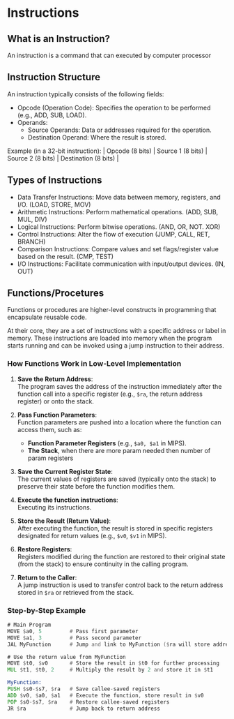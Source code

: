 # Instructions

## What is an Instruction?

An instruction is a command that can executed by computer processor

## Instruction Structure

An instruction typically consists of the following fields:
- Opcode (Operation Code): Specifies the operation to be performed (e.g., ADD, SUB, LOAD).
- Operands: 
  - Source Operands: Data or addresses required for the operation.
  - Destination Operand: Where the result is stored.

Example (in a 32-bit instruction):
| Opcode (8 bits) | Source 1 (8 bits) | Source 2 (8 bits) | Destination (8 bits) |

## Types of Instructions

- Data Transfer Instructions: Move data between memory, registers, and I/O. (LOAD, STORE, MOV)
- Arithmetic Instructions: Perform mathematical operations. (ADD, SUB, MUL, DIV)
- Logical Instructions: Perform bitwise operations. (AND, OR, NOT. XOR)
- Control Instructions: Alter the flow of execution (JUMP, CALL, RET, BRANCH)
- Comparison Instructions: Compare values and set flags/register value based on the result. (CMP, TEST)
- I/O Instructions: Facilitate communication with input/output devices. (IN, OUT)

## Functions/Procetures

Functions or procedures are higher-level constructs in programming that encapsulate reusable code.

At their core, they are a set of instructions with a specific address or label in memory.
These instructions are loaded into memory when the program starts running and can be invoked using a jump instruction to their address.

### **How Functions Work in Low-Level Implementation**

1. **Save the Return Address**:  
   The program saves the address of the instruction immediately after the function call into a specific register (e.g., `$ra`, the return address register) or onto the stack.

2. **Pass Function Parameters**:  
   Function parameters are pushed into a location where the function can access them, such as:  
   - **Function Parameter Registers** (e.g., `$a0, $a1` in MIPS).  
   - **The Stack**, when there are more param needed then number of param registers

3. **Save the Current Register State**:  
   The current values of registers are saved (typically onto the stack) to preserve their state before the function modifies them.

4. **Execute the function instructions**:  
   Executing its instructions.

5. **Store the Result (Return Value)**:  
   After executing the function, the result is stored in specific registers designated for return values (e.g., `$v0`, `$v1` in MIPS).

6. **Restore Registers**:  
   Registers modified during the function are restored to their original state (from the stack) to ensure continuity in the calling program.

7. **Return to the Caller**:  
   A jump instruction is used to transfer control back to the return address stored in `$ra` or retrieved from the stack.

### **Step-by-Step Example**

```asm
# Main Program
MOVE $a0, 5         # Pass first parameter
MOVE $a1, 3         # Pass second parameter
JAL MyFunction      # Jump and link to MyFunction ($ra will store address of the instruction right after the function call - the instruction MOVE below)

# Use the return value from MyFunction
MOVE $t0, $v0       # Store the result in $t0 for further processing
MUL $t1, $t0, 2     # Multiply the result by 2 and store it in $t1

MyFunction:
PUSH $s0-$s7, $ra   # Save callee-saved registers
ADD $v0, $a0, $a1   # Execute the function, store result in $v0
POP $s0-$s7, $ra    # Restore callee-saved registers
JR $ra              # Jump back to return address
```

